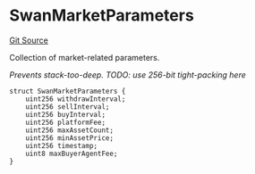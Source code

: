 # SwanMarketParameters
[Git Source](https://github.com/firstbatchxyz/swan-contracts/blob/9405ff2bcd559928c6612c334c22d32bfecae969/src/SwanManager.sol)

Collection of market-related parameters.

*Prevents stack-too-deep.
TODO: use 256-bit tight-packing here*


```solidity
struct SwanMarketParameters {
    uint256 withdrawInterval;
    uint256 sellInterval;
    uint256 buyInterval;
    uint256 platformFee;
    uint256 maxAssetCount;
    uint256 minAssetPrice;
    uint256 timestamp;
    uint8 maxBuyerAgentFee;
}
```

